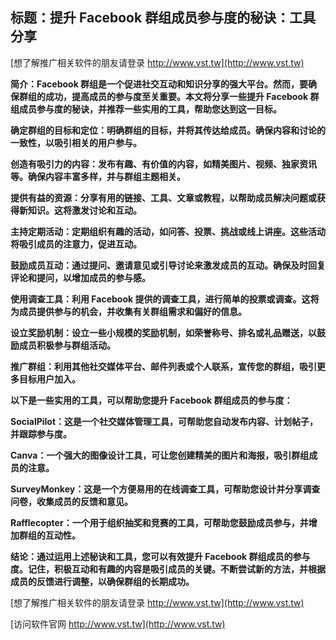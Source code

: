## **标题：提升 Facebook 群组成员参与度的秘诀：工具分享**

[想了解推广相关软件的朋友请登录 http://www.vst.tw](http://www.vst.tw)

**简介：Facebook 群组是一个促进社交互动和知识分享的强大平台。然而，要确保群组的成功，提高成员的参与度至关重要。本文将分享一些提升 Facebook 群组成员参与度的秘诀，并推荐一些实用的工具，帮助您达到这一目标。**

**确定群组的目标和定位：明确群组的目标，并将其传达给成员。确保内容和讨论的一致性，以吸引相关的用户参与。**

**创造有吸引力的内容：发布有趣、有价值的内容，如精美图片、视频、独家资讯等。确保内容丰富多样，并与群组主题相关。**

**提供有益的资源：分享有用的链接、工具、文章或教程，以帮助成员解决问题或获得新知识。这将激发讨论和互动。**

**主持定期活动：定期组织有趣的活动，如问答、投票、挑战或线上讲座。这些活动将吸引成员的注意力，促进互动。**

**鼓励成员互动：通过提问、邀请意见或引导讨论来激发成员的互动。确保及时回复评论和提问，以增加成员的参与感。**

**使用调查工具：利用 Facebook 提供的调查工具，进行简单的投票或调查。这将为成员提供参与的机会，并收集有关群组需求和偏好的信息。**

**设立奖励机制：设立一些小规模的奖励机制，如荣誉称号、排名或礼品赠送，以鼓励成员积极参与群组活动。**

**推广群组：利用其他社交媒体平台、邮件列表或个人联系，宣传您的群组，吸引更多目标用户加入。**

**以下是一些实用的工具，可以帮助您提升 Facebook 群组成员的参与度：**

**SocialPilot：这是一个社交媒体管理工具，可帮助您自动发布内容、计划帖子，并跟踪参与度。**

**Canva：一个强大的图像设计工具，可让您创建精美的图片和海报，吸引群组成员的注意。**

**SurveyMonkey：这是一个方便易用的在线调查工具，可帮助您设计并分享调查问卷，收集成员的反馈和意见。**

**Rafflecopter：一个用于组织抽奖和竞赛的工具，可帮助您鼓励成员参与，并增加群组的互动性。**

**结论：通过运用上述秘诀和工具，您可以有效提升 Facebook 群组成员的参与度。记住，积极互动和有趣的内容是吸引成员的关键。不断尝试新的方法，并根据成员的反馈进行调整，以确保群组的长期成功。**

[想了解推广相关软件的朋友请登录 http://www.vst.tw](http://www.vst.tw)


[访问软件官网 http://www.vst.tw](http://www.vst.tw)
